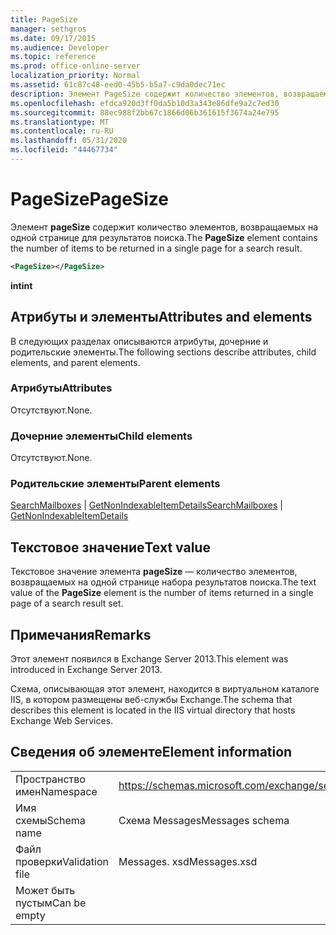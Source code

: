 ```yaml
---
title: PageSize
manager: sethgros
ms.date: 09/17/2015
ms.audience: Developer
ms.topic: reference
ms.prod: office-online-server
localization_priority: Normal
ms.assetid: 61c87c48-eed0-45b5-b5a7-c9da0dec71ec
description: Элемент PageSize содержит количество элементов, возвращаемых на одной странице для результатов поиска.
ms.openlocfilehash: efdca920d3ff0da5b10d3a343e86dfe9a2c7ed30
ms.sourcegitcommit: 88ec988f2bb67c1866d06b361615f3674a24e795
ms.translationtype: MT
ms.contentlocale: ru-RU
ms.lasthandoff: 05/31/2020
ms.locfileid: "44467734"
---
```

# <a name="pagesize"></a><span data-ttu-id="df853-103">PageSize</span><span class="sxs-lookup"><span data-stu-id="df853-103">PageSize</span></span>

<span data-ttu-id="df853-104">Элемент **pageSize** содержит количество элементов, возвращаемых на одной странице для результатов поиска.</span><span class="sxs-lookup"><span data-stu-id="df853-104">The **PageSize** element contains the number of items to be returned in a single page for a search result.</span></span> 
  
```XML
<PageSize></PageSize>
```

 <span data-ttu-id="df853-105">**int**</span><span class="sxs-lookup"><span data-stu-id="df853-105">**int**</span></span>
## <a name="attributes-and-elements"></a><span data-ttu-id="df853-106">Атрибуты и элементы</span><span class="sxs-lookup"><span data-stu-id="df853-106">Attributes and elements</span></span>

<span data-ttu-id="df853-107">В следующих разделах описываются атрибуты, дочерние и родительские элементы.</span><span class="sxs-lookup"><span data-stu-id="df853-107">The following sections describe attributes, child elements, and parent elements.</span></span>
  
### <a name="attributes"></a><span data-ttu-id="df853-108">Атрибуты</span><span class="sxs-lookup"><span data-stu-id="df853-108">Attributes</span></span>

<span data-ttu-id="df853-109">Отсутствуют.</span><span class="sxs-lookup"><span data-stu-id="df853-109">None.</span></span>
  
### <a name="child-elements"></a><span data-ttu-id="df853-110">Дочерние элементы</span><span class="sxs-lookup"><span data-stu-id="df853-110">Child elements</span></span>

<span data-ttu-id="df853-111">Отсутствуют.</span><span class="sxs-lookup"><span data-stu-id="df853-111">None.</span></span>
  
### <a name="parent-elements"></a><span data-ttu-id="df853-112">Родительские элементы</span><span class="sxs-lookup"><span data-stu-id="df853-112">Parent elements</span></span>

<span data-ttu-id="df853-113">[SearchMailboxes](searchmailboxes.md)  |  [GetNonIndexableItemDetails](getnonindexableitemdetails.md)</span><span class="sxs-lookup"><span data-stu-id="df853-113">[SearchMailboxes](searchmailboxes.md) | [GetNonIndexableItemDetails](getnonindexableitemdetails.md)</span></span>
  
## <a name="text-value"></a><span data-ttu-id="df853-114">Текстовое значение</span><span class="sxs-lookup"><span data-stu-id="df853-114">Text value</span></span>

<span data-ttu-id="df853-115">Текстовое значение элемента **pageSize** — количество элементов, возвращаемых на одной странице набора результатов поиска.</span><span class="sxs-lookup"><span data-stu-id="df853-115">The text value of the **PageSize** element is the number of items returned in a single page of a search result set.</span></span> 
  
## <a name="remarks"></a><span data-ttu-id="df853-116">Примечания</span><span class="sxs-lookup"><span data-stu-id="df853-116">Remarks</span></span>

<span data-ttu-id="df853-117">Этот элемент появился в Exchange Server 2013.</span><span class="sxs-lookup"><span data-stu-id="df853-117">This element was introduced in Exchange Server 2013.</span></span>
  
<span data-ttu-id="df853-118">Схема, описывающая этот элемент, находится в виртуальном каталоге IIS, в котором размещены веб-службы Exchange.</span><span class="sxs-lookup"><span data-stu-id="df853-118">The schema that describes this element is located in the IIS virtual directory that hosts Exchange Web Services.</span></span>
  
## <a name="element-information"></a><span data-ttu-id="df853-119">Сведения об элементе</span><span class="sxs-lookup"><span data-stu-id="df853-119">Element information</span></span>

|||
|:-----|:-----|
|<span data-ttu-id="df853-120">Пространство имен</span><span class="sxs-lookup"><span data-stu-id="df853-120">Namespace</span></span>  <br/> |https://schemas.microsoft.com/exchange/services/2006/messages  <br/> |
|<span data-ttu-id="df853-121">Имя схемы</span><span class="sxs-lookup"><span data-stu-id="df853-121">Schema name</span></span>  <br/> |<span data-ttu-id="df853-122">Схема Messages</span><span class="sxs-lookup"><span data-stu-id="df853-122">Messages schema</span></span>  <br/> |
|<span data-ttu-id="df853-123">Файл проверки</span><span class="sxs-lookup"><span data-stu-id="df853-123">Validation file</span></span>  <br/> |<span data-ttu-id="df853-124">Messages. xsd</span><span class="sxs-lookup"><span data-stu-id="df853-124">Messages.xsd</span></span>  <br/> |
|<span data-ttu-id="df853-125">Может быть пустым</span><span class="sxs-lookup"><span data-stu-id="df853-125">Can be empty</span></span>  <br/> ||
   

